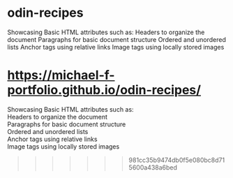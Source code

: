 # odin-recipes
Showcasing Basic HTML attributes such as:
Headers to organize the document
Paragraphs for basic document structure
Ordered and unordered lists
Anchor tags using relative links
Image tags using locally stored images

https://michael-f-portfolio.github.io/odin-recipes/
=======
Showcasing Basic HTML attributes such as:  
Headers to organize the document  
Paragraphs for basic document structure  
Ordered and unordered lists  
Anchor tags using relative links  
Image tags using locally stored images  
>>>>>>> 981cc35b9474db0f5e080bc8d715600a438a6bed
